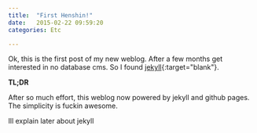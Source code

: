 ```yaml
---
title:  "First Henshin!"
date:   2015-02-22 09:59:20
categories: Etc

---
```

Ok, this is the first post of my new weblog. After a few months get interested in no database cms. So I found [jekyll](http://jekyllrb.com){:target="blank"}.

**TL;DR**

After so much effort, this weblog now powered by jekyll and github pages. The simplicity is fuckin awesome.

Ill explain later about jekyll